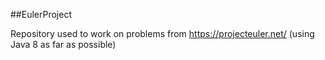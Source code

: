 ##EulerProject

Repository used to work on problems from https://projecteuler.net/ (using Java 8 as far as possible)